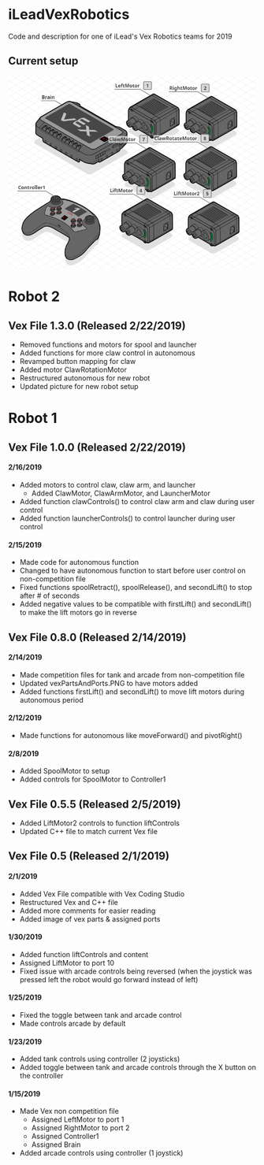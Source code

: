 # iLeadVexRobotics
Code and description for one of iLead's Vex Robotics teams for 2019
## Current setup
![Image of vex parts](https://github.com/Justin2112/iLeadVexRobotics/blob/master/vexPartsAndPortsRobot2.PNG)
# Robot 2
## Vex File 1.3.0 (Released 2/22/2019)
* Removed functions and motors for spool and launcher
* Added functions for more claw control in autonomous
* Revamped button mapping for claw
* Added motor ClawRotationMotor
* Restructured autonomous for new robot
* Updated picture for new robot setup
# Robot 1
## Vex File 1.0.0 (Released 2/22/2019)
#### 2/16/2019
* Added motors to control claw, claw arm, and launcher
  * Added ClawMotor, ClawArmMotor, and LauncherMotor
* Added function clawControls() to control claw arm and claw during user control
* Added function launcherControls() to control launcher during user control
#### 2/15/2019
* Made code for autonomous function
* Changed to have autonomous function to start before user control on non-competition file
* Fixed functions spoolRetract(), spoolRelease(), and secondLift() to stop after # of seconds
* Added negative values to be compatible with firstLift() and secondLift() to make the lift motors go in reverse
## Vex File 0.8.0 (Released 2/14/2019)
#### 2/14/2019
* Made competition files for tank and arcade from non-competition file
* Updated vexPartsAndPorts.PNG to have motors added
* Added functions firstLift() and secondLift() to move lift motors during autonomous period
#### 2/12/2019
* Made functions for autonomous like moveForward() and pivotRight()
#### 2/8/2019
* Added SpoolMotor to setup
* Added controls for SpoolMotor to Controller1
## Vex File 0.5.5 (Released 2/5/2019)
* Added LiftMotor2 controls to function liftControls
* Updated C++ file to match current Vex file
## Vex File 0.5 (Released 2/1/2019)
#### 2/1/2019
* Added Vex File compatible with Vex Coding Studio
* Restructured Vex and C++ file
* Added more comments for easier reading
* Added image of vex parts & assigned ports
#### 1/30/2019
* Added function liftControls and content
* Assigned LiftMotor to port 10
* Fixed issue with arcade controls being reversed (when the joystick was pressed left the robot would go forward instead of left)
#### 1/25/2019
* Fixed the toggle between tank and arcade control
* Made controls arcade by default
#### 1/23/2019
* Added tank controls using controller (2 joysticks)
* Added toggle between tank and arcade controls through the X button on the controller
#### 1/15/2019
* Made Vex non competition file
  * Assigned LeftMotor to port 1
  * Assigned RightMotor to port 2
  * Assigned Controller1
  * Assigned Brain
* Added arcade controls using controller (1 joystick)
